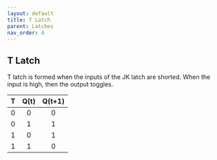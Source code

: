 ```yaml
---
layout: default
title: T Latch
parent: Latches
nav_order: 4
---
```


## T Latch

T latch is formed when the inputs of the JK latch are shorted. When the input is high, then the  output toggles.


| T      |   Q(t)  |   Q(t+1) |
|:------:|:-------:|:--------:|
|  0     |    0    |    0     |
|  0     |    1    |    1     |
|  1     |    0    |    1     |
|  1     |    1    |    0     |
